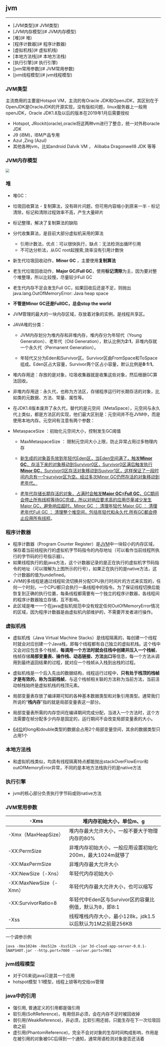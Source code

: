 ## jvm
---

- [JVM类型](# JVM类型)
- [JVM内存模型](# JVM内存模型)
- [堆](# 堆)
- [程序计数器](# 程序计数器)
- [虚拟机栈](# 虚拟机栈)
- [本地方法栈](# 本地方法栈)
- [执行引擎](# 执行引擎)
- [jvm常用参数](# JVM常用参数)
- [jvm线程模型](# jvm线程模型)

### JVM类型

主流商用的主要是Hotspot VM，主流的有Oracle JDK和OpenJDK，其区别在于OpenJDK是OracleJDK的开源实现，没有版权问题，linux服务器上一般用openJDK，Oracle JDK1.8及以后的版本在2019年1月后需要授权

- Hotspot, JRockit(oracle),oracle将这两种vm进行了整合，统一对外称oracle JDK
- J9 (iBM)，IBM产品专用
-  Azul  ,Zing (Azul)  
- 其他各种jvm，比如android  Dalvik VM ， Alibaba Dragonwell8 JDK 等等

### JVM内存模型

<img src="https://images.gitee.com/uploads/images/2020/0424/140526_8971600a_2047979.png" style="zoom:75%;" />

### 堆

-  堆GC：
  -  垃圾回收算法
    - 复制算法，没有碎片问题，但可用内容缩小到原来一半
    - 标记清除，标记和清除过程效率不高，产生大量碎片
  - 标记整理，解决了复制算法的缺陷
  - 分代收集算法，是目前大部分虚拟机采用的算法
    - 引用计数法，优点：可以很快执行，缺点：无法检测出循环引用
    - 不可达分析法，从GC root起搜索,效率没有引用计数快
  -  新生代垃圾回收动作，**Minor GC** ，主要使用**复制算法**
  -  老生代垃圾回收动作，**Major GC/Full GC**，使用**标记清除**为主，因为要对整个堆整理，所以比较慢，尽量较少Full GC
  -  老生代内存不足会发生Full GC，如果回收后还是不足，则抛出 java.lang.OutOfMemoryError: Java heap space
  -  **不管是Minor GC还是FullGC，总会stop the world**
-  JVM管理的最大的一块内存区域，存放着对象的实例，是线程共享区。
- JAVA堆的分类： 

  - JVM内存划分为堆内存和非堆内存，堆内存分为年轻代（Young Generation）、老年代（Old Generation），默认比例为**2:1**，非堆内存就一个永久代（Permanent Generation）。
  
  - 年轻代又分为Eden和Survivor区。Survivor区由FromSpace和ToSpace组成。Eden区占大容量，Survivor两个区占小容量，默认比例是**8:1:1**。
 -  堆内存用途：存放的是对象，垃圾收集器就是收集这些对象，然后根据GC算法回收。
 -  非堆内存用途：永久代，也称为方法区，存储程序运行时长期存活的对象，比如类的元数据、方法、常量、属性等。
 -  在JDK1.8版本废弃了永久代，替代的是元空间（MetaSpace），元空间与永久代上类似，都是方法区的实现，他们最大区别是：元空间并不在JVM中，而是使用本地内存。元空间有注意有两个参数：
- MetaspaceSize ：初始化元空间大小，控制发生GC阈值
   - MaxMetaspaceSize ： 限制元空间大小上限，防止异常占用过多物理内存
   
  - <u>新生成的对象首先放到年轻代Eden区，当Eden空间满了，触发**Minor GC**，存活下来的对象移动到Survivor0区，Survivor0区满后触发执行**Minor GC**，Survivor0区存活对象移动到Suvivor1区，这样保证了一段时间内总有一个survivor区为空。经过多次Minor GC仍然存活的对象移动到老年代。</u>
  - <u>老年代存储长期存活的对象，占满时会触发**Major GC=Full GC**，GC期间会停止所有线程等待GC完成，所以对响应要求高的应用尽量减少发生Major GC，避免响应超时。Minor GC ： 清理年轻代 Major GC ： 清理老年代Full GC ： 清理整个堆空间，包括年轻代和永久代,所有GC都会停止应用所有线程</u>。

### 程序计数器

- 程序计数器（Program Counter Register）是[JVM](https://www.bdm361.com/portal/article/index/id/82.html)中一块较小的内存区域，保存着当前线程执行的虚拟机字节码指令的内存地址（可以看作当前线程所执行的字节码的行号指示器）。
- 如果线程执行的是java方法，这个计数器记录的是正在执行的虚拟机字节码指令的地址（可以理解为上图所示的行号），如果正在执行的是native方法，这个计数器的值为undefined。
- JVM的多线程是通过线程轮流切换并分配CPU执行时间片的方式来实现的，任何一个时刻，一个CPU都只会执行一条线程中的指令。为了保证线程切换后能恢复到正确的执行位置，每条线程都需要有一个独立的程序计数器，各线程间的程序计数器独立存储，互不影响。
- 此区域是唯一一个在java虚拟机规范中没有规定任何OutOfMemoryError情况的区域，因为程序计数器是由虚拟机内部维护的，不需要开发者进行操作。

### 虚拟机栈

- 虚拟机栈（Java Virtual Machine Stacks）是线程隔离的，每创建一个线程时就会对应创建一个Java栈，即每个线程都有自己独立的虚拟机栈。这个栈中又会对应包含多个栈帧，**每调用一个方法时就会往栈中创建并压入一个栈帧**，栈帧存储**局部变量表、操作栈、动态链接、方法出口**等信息，每一个方法从调用到最终返回结果的过程，就对应一个栈帧从入栈到出栈的过程。


- 虚拟机栈是一个后入先出的数据结构，线程运行过程中，**只有处于栈顶的栈帧才是有效的，称为当前栈帧**，与这个栈帧相关联的方法称为当前方法，当前活动帧栈始终是虚拟机栈的栈顶元素。


- 局部变量表存放了编译期可知的各种基本数据类型和对象引用类型。通常我们所说的“**栈内存**”指的就是局部变量表这一部分。
- 局部变量表所需的内存空间在编译期间完成分配，当进入一个方法时，这个方法需要在帧分配多少内存是固定的，运行期间不会改变局部变量表的大小。
- [64位](https://www.baidu.com/s?wd=64位&tn=24004469_oem_dg&rsv_dl=gh_pl_sl_csd)的long和double类型的数据会占用2个局部变量空间，其余的数据类型只占用1个

### 本地方法栈

- 和虚拟机栈类似，均具有线程隔离特点都能抛出stackOverFlowError和outOfMemoryError异常，不同的是本地方法栈执行的是native方法

### 执行引擎

- jvm的核心部分负责执行字节码或则native方法

### JVM常用参数

| -Xms                   | 堆内存初始大小，单位m、g                                  |
| ---------------------- | --------------------------------------------------------- |
| -Xmx（MaxHeapSize）    | 堆内存最大允许大小，一般不要大于物理内存的80%             |
| -XX:PermSize           | 非堆内存初始大小，一般应用设置初始化200m，最大1024m就够了 |
| -XX:MaxPermSize        | 非堆内存最大允许大小                                      |
| -XX:NewSize（-Xns）    | 年轻代内存初始大小                                        |
| -XX:MaxNewSize（-Xmn） | 年轻代内存最大允许大小，也可以缩写                        |
| -XX:SurvivorRatio=8    | 年轻代中Eden区与Survivor区的容量比例值，默认为8，即8:1    |
| -Xss                   | 线程堆栈内存大小，最小128k，jdk1.5以后默认为1M之前是256KB |

一个调参示例

```shell
java -Xmx1024m -Xms512m -Xss512k -jar 3d-cloud-app-server-0.0.1-SNAPSHOT.jar --http.port=7000 --server.port=7001

```

### jvm线程模型

- 对于OS来说java只是其一个应用
- hotspot模型 1:1模型，线程上锁等均交给os管理

### java中的引用

- 强引用, 普通定义的引用都是强引用
- 软引用(SoftReference)，有用但非必须，会在内存不足时被回收掉
- 弱引用(WeakReference)，非必须，比软引用还弱，只能生存在下一次垃圾回收之前
- 虚引用(PhantomReference)，完全不会对对象的生存时间构成影响，作用是在被引用的对象被GC后得到一个通知，通常用语检测对象是否还活着